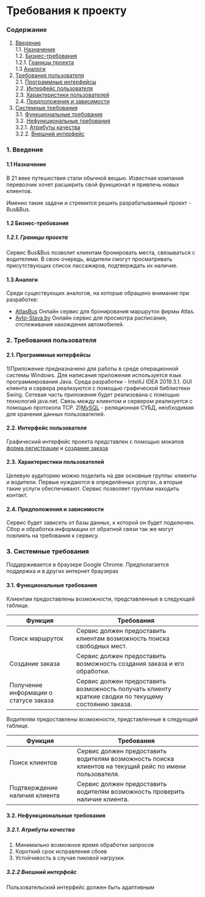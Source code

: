 # Требования к проекту
### Содержание
1. [Введение](#1) <br>
  1.1. [Назначение](#1.1) <br>
  1.2. [Бизнес-требования](#1.2) <br>
      1.2.1. [Границы проекта](#1.2.1) <br>
  1.3 [Аналоги](#1.3) <br>
2. [Требования пользователя](#2) <br>
  2.1. [Программные интерфейсы](#2.1) <br>
  2.2. [Интерфейс пользователя](#2.2) <br>
  2.3. [Характеристики пользователей](#2.3) <br>
  2.4. [Предположения и зависимости](#2.4) <br>
3. [Системные требования](#3.) <br>
  3.1. [Функциональные требования](#3.1) <br>
  3.2. [Нефункциональные требования](#3.2) <br>
     3.2.1. [Атрибуты качества](#3.2.1) <br>
     3.2.2. [Внешний интерфейс](#3.2.2) <br>

### 1. Введение <a name="1"></a>
#### 1.1 Назначение <a name="1.1"></a>
В 21 веке путешествия стали обычной вещью. Известная компания перевозчик хочет расширить свой функционал и привлечь новых клиентов.
 
Именно такие задачи и стремится решить разрабатываемый проект  - Bus&Bus.
#### 1.2 Бизнес-требования <a name="1.2"></a>
##### 1.2.1. Границы проекта <a name="1.2.1"></a>
Сервис Bus&Bus позволит клиентам бронировать места, связываться с водителями. В свою очередь, водители смогут просматривать  присутствующих список пассажиров, подтверждать их наличие.
#### 1.3 Аналоги <a name="1.3"></a>
Среди существующих аналогов, на которые обращено внимание при разработке:
* [AtlasBus](https://atlasbus.by/) Онлайн сервис для бронирования маршруток фирмы Atlas.
* [Avto-Slava.by](https://avto-slava.by/)  Онлайн сервис для просмотра расписания, отслеживания нахождения автомобилей.
### 2. Требования пользователя <a name="2"></a>
#### 2.1. Программные интерфейсы <a name="2.1"></a>
1)Приложение предназначено для работы в среде операционной системы Windows. Для написания приложения используется язык программирования Java. Среда разработки - IntelliJ IDEA 2019.3.1. GUI клиента и сервера реализуются с помощью графической библиотеки Swing. Сетевая часть приложения будет реализована с помощью технологий java.net. Связь между клиентом и сервером реализуется с помощью протокола TCP.
2)[MySQL](https://www.mysql.com/) - реляционная СУБД, необходимая для хранения данных пользователей.
#### 2.2. Интерфейс пользователя <a name="2.2"></a>
Графический интерфейс проекта представлен с помощью мокапов [форма регистрации](https://github.com/antosa2972/BusAndBus/blob/master/documentation/mockups/REGISTER.pdf) и [создание заказа](https://github.com/antosa2972/BusAndBus/blob/master/documentation/mockups/ORDER.pdf) 
#### 2.3. Характеристики пользователей <a name="2.3"></a>
Целевую аудиторию можно поделить на две основные группы: клиенты и водители. Первые нуждаются в определённых услугах, а вторые такие услуги обеспечивают. Сервис позволяет группам находить контакт.
#### 2.4. Предположения и зависимости <a name="2.4"></a>
Сервис будет зависеть от базы данных, к которой он будет подключен. Сбор и обработка информации от обратной связи так же могут повлиять на требования к сервису.
### 3. Системные требования <a name="3"></a>
Поддерживается в браузере Google Chrome. Предполагается поддержка и в других интернет браузерах
#### 3.1. Функциональные требования <a name="3.1"></a>
Клиентам предоставлены возможности, представленные в следующей таблице.

Функция | Требования
--- | ---
Поиск маршруток | Сервис должен предоставить клиентам возможность поиска свободных мест.
Создание заказа | Сервис должен предоставить возможность создания заказа и его обработки.
Получение информации о статусе заказа  | Сервис должен предоставить возможность получать клиенту краткие сводки по текущему состоянию заказа.

Водителям предоставлены возможности, представленные в следующей таблице.

Функция | Требования
--- | ---
Поиск клиентов | Сервис должен предоставить водителям возможность поиска клиентов на текущий рейс по имени пользователя.
Подтверждение наличия клиента | Сервис должен предоставить водителям возможность проверить наличие клиента.

#### 3.2. Нефункциональные требования <a name="3.2"></a>
  ##### 3.2.1. Атрибуты качества <a name="3.2.1"></a>
1) Минимально возможное время обработки запросов
2) Короткий срок исправления сбоев
3) Устойчивость в случае пиковой нагрузки. <br/>
  ##### 3.2.2 Внешний интерфейс <a name="3.2.2"></a>
Пользовательский интерфейс должен быть адаптивным
